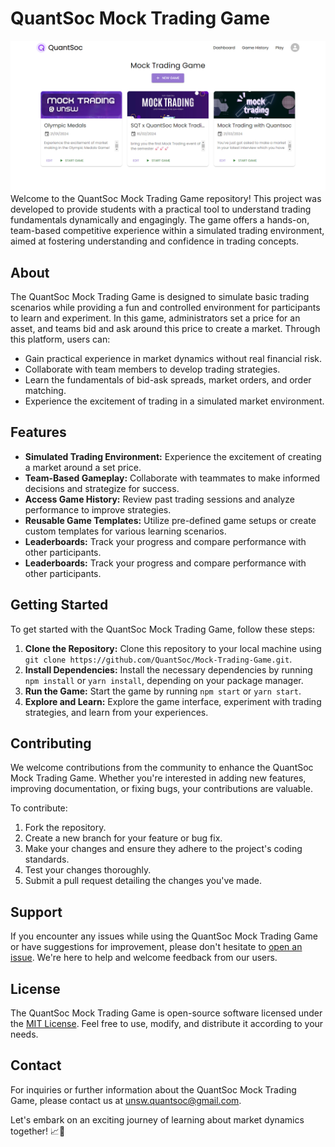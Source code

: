 # QuantSoc Mock Trading Game
![](mock-trading-dashboard.png)
Welcome to the QuantSoc Mock Trading Game repository! This project was developed to provide students with a practical tool to understand trading fundamentals dynamically and engagingly. The game offers a hands-on, team-based competitive experience within a simulated trading environment, aimed at fostering understanding and confidence in trading concepts.

## About

The QuantSoc Mock Trading Game is designed to simulate basic trading scenarios while providing a fun and controlled environment for participants to learn and experiment. In this game, administrators set a price for an asset, and teams bid and ask around this price to create a market. Through this platform, users can:

- Gain practical experience in market dynamics without real financial risk.
- Collaborate with team members to develop trading strategies.
- Learn the fundamentals of bid-ask spreads, market orders, and order matching.
- Experience the excitement of trading in a simulated market environment.

## Features

- **Simulated Trading Environment:** Experience the excitement of creating a market around a set price.
- **Team-Based Gameplay:** Collaborate with teammates to make informed decisions and strategize for success.
- **Access Game History:** Review past trading sessions and analyze performance to improve strategies.
- **Reusable Game Templates:** Utilize pre-defined game setups or create custom templates for various learning scenarios.
- **Leaderboards:** Track your progress and compare performance with other participants.
- **Leaderboards:** Track your progress and compare performance with other participants.

## Getting Started

To get started with the QuantSoc Mock Trading Game, follow these steps:

1. **Clone the Repository:** Clone this repository to your local machine using `git clone https://github.com/QuantSoc/Mock-Trading-Game.git`.
2. **Install Dependencies:** Install the necessary dependencies by running `npm install` or `yarn install`, depending on your package manager.
3. **Run the Game:** Start the game by running `npm start` or `yarn start`.
4. **Explore and Learn:** Explore the game interface, experiment with trading strategies, and learn from your experiences.

## Contributing

We welcome contributions from the community to enhance the QuantSoc Mock Trading Game. Whether you're interested in adding new features, improving documentation, or fixing bugs, your contributions are valuable.

To contribute:

1. Fork the repository.
2. Create a new branch for your feature or bug fix.
3. Make your changes and ensure they adhere to the project's coding standards.
4. Test your changes thoroughly.
5. Submit a pull request detailing the changes you've made.

## Support

If you encounter any issues while using the QuantSoc Mock Trading Game or have suggestions for improvement, please don't hesitate to [open an issue](https://github.com/QuantSoc/Mock-Trading-Game/issues). We're here to help and welcome feedback from our users.

## License

The QuantSoc Mock Trading Game is open-source software licensed under the [MIT License](LICENSE). Feel free to use, modify, and distribute it according to your needs.

## Contact

For inquiries or further information about the QuantSoc Mock Trading Game, please contact us at [unsw.quantsoc@gmail.com](mailto:unsw.quantsoc@gmail.com).

Let's embark on an exciting journey of learning about market dynamics together! 📈💼
